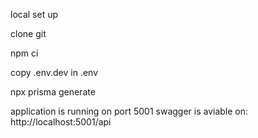 local set up

clone git

npm ci

copy .env.dev in .env

npx prisma generate

application is running on port 5001
swagger is aviable on: http://localhost:5001/api
